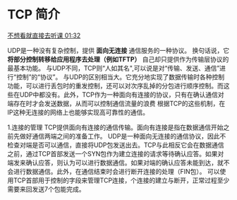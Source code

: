 
# TCP 简介

[不想看就直接去听课 01:32](https://www.bilibili.com/video/BV17b411W78h?p=11)

UDP是一种没有复杂控制，提供 **面向无连接** 通信服务的一种协议。
换句话说，它 **将部分控制转移给应用程序去处理（例如TFTP）** 自己却只提供作为传输层协议的最基本功能。
与UDP不同，TCP则“人如其名",可以说是对“传输、发送、通信”进行“控制”的“协议”。
与UDP的区别相当大。它充分地实现了数据传输时各种控制功能，可以进行丢包时的重发控制，还可以对次序乱掉的分包进行顺序控制。而这些在UDP中都没有。此外，TCP作为一种面向有连接的协议，只有在确认通信对端存在时才会发送数据，从而可以控制通信流量的浪费
根据TCP的这些机制，在IP这种无连接的网络上也能够实现高可靠性的通信。



1.连接的管理
TCP提供面向有连接的通信传输。面向有连接是指在数据通信开始之前先做好通信两端之间的准备工作。
UDP是一种面向无连接的通信协议，因此不检查对端是否可以通信，直接将UDP包发送出去。TCP与此相反它会在数据通信之前，通过TCP首部发送一个SYN包作为建立连接的请求等待确认应答。如果对端发来确认应答，则认为可以进行数据通信。如果对端的确认应答未能到达，就不会进行数据通信。此外，在通信结束时会进行断开连接的处理（FIN包）。
可以使用TCP首部用于控制的字段来管理TCP连接，个连接的建立与断开，正常过程至少需要来回发送7个包能完成。
